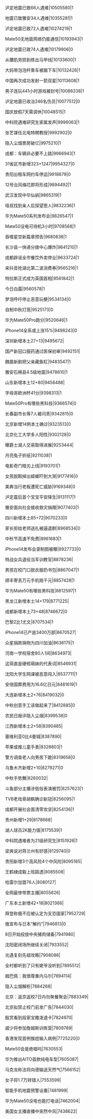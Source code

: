 泸定地震已致66人遇难|10505580|1

地震已致雅安34人遇难|10355281|1

泸定地震已致72人遇难|10274219|1

Mate50无地面网络仍能通信|10193943|1

泸定地震已致74人遇难|10179906|0

从腰肌劳损到练出马甲线|10133600|1

大妈带泡泡杆乘车被踹下车|10132426|1

中国再次成功发射一箭双星|10113608|1

男子连玩441小时游戏被封号|10086338|1

泸定地震已收治246名伤员|10077512|0

国庆放假7天需调休|10048515|1

中科院遇难研究生家属发声|9996063|1

张艺谋任北电特聘教授|9992902|0

隐入尘烟票房破亿|9975210|1

成都：车辆非必要不上路|9966943|1

31省区市新增323+1247|9954327|0

贵阳出租车网约车停运|9918679|0

12号台风梅花即将形成|9894492|1

武汉发现中华仙鹟|9865319|1

哑叔找到亲人后探望恩人|9832236|1

华为Mate50系列发布会|9826547|1

Mate50没电可待机3小时|9708568|1

吞噬星空新篇章预告|9680838|1

长沙县一快递分拨中心爆炸|9641210|1

成都辟谣全市餐饮外卖停业|9633724|1

来抖音抢湖北第二波消费券|9565216|1

特拉斯正式成为英国首相|9561842|1

今日白露|9560578|1

梦泪呼吁停止恶意玩梗|9534134|0

自制中秋灯笼|9525173|0

华为Mate50Pro跑分|9520646|1

iPhone14全系或上涨15%|9498243|0

深圳新增本土27+13|9495672|

国产新冠口服药通过医保初审|9492151|

魏晨新剧把父亲藏鱼缸|9483547|1

雅安石棉县4.5级地震|9478610|1

山东新增本土12+80|9456488|

字母哥欧洲杯41分|9398313|1

Mate50Pro有哪些黑科技|9366574|0

长春副市长等7人被问责|9342615|0

北京新增14例本土确诊|9323513|0

北京化工大学多人阳性|9302128|0

曝爵士湖人交易取得进展|9253444|

月亮兔子折纸|9211038|1

电影奇门暗刃上线|9193701|1

女孩脱鞋掉出蟑螂吓到大哭|9177416|0

美典当行老板遭死亡威胁|9169348|0

泸定震后首个宝宝平安降生|9131117|1

雅安面向社会接收救灾捐赠|9077403|1

四川新增本土85+72|9070233|0

家长拒给老师送礼被逼退群|8968534|0

中秋节高速不免费|8961683|1

iPhone14发布会录制图被曝|8927733|0

特战女兵退役当军训教官|8878236|

男孩在校门口脱衣服扔书包|8867047|1

顺丰寄丢万元手机赔千元|8857428|1

华为Mate50有哪些黑科技|8812597|1

黑龙江新增本土14+179|8771225|

成都新增本土73+48|8746672|0

巴黎2比1尤文|8707534|1

iPhone14已产逾3400万部|8670527|

众星捐款捐物为四川加油|8636175|1

河南一学校宿舍80人1间|8634973|

这简直是硬核萌妹的代表词|8546931|

沈阳大学生网课被恶意闯入|8537711|1

安倍国葬费用为16.6亿日元|8481619|1

大连新增本土2+76|8419032|0

中秋创意手工该做起来了|8412885|0

农民日报评隐入尘烟|8399538|0

江西新增本土2+58|8390485|

塞维利亚0比4曼城|8387890|

苹果或推儿童手表|8328803|1

警方调查老人向男孩下跪|8319658|0

乌鲁木齐新增2+10|8279271|0

中秋手势舞|8260032|

斗鱼部分主播涉低俗表演被罚|8257623|1

TVB老戏骨胡枫确诊新冠|8256095|1

成都开展社会面清零攻坚|8254136|1

贵州新增1+29|8178668|

湖人球员2K能力值|8175539|1

中科院遇难者为21级研究生|8151926|1

梁爽说对蒋兰州有好感|8129740|0

贵阳新增3个高风险4个中风险|8095165|

王鹤棣成毅上班路透|8085508|

哈雷尔加盟76人|8080127|

全网最惨带票主播|8055626|

广东本土新增42+18|8021366|

拜登称俄不应被认定为支恐国家|7952729|

俄宣布与日本“解约”|7946813|0

8日开始投放中央猪肉储备|7941980|

沈阳密闭场所继续关闭|7933552|

光遇复刻先祖攻略|7908086|

全村都听到了只有姥爷没听到|7895512|

姆巴佩：我很尊重内马尔|7894114|

隐入尘烟解析|7884268|

北京：返京返校7日内勿聚餐聚会|7883349|

北京拟禁止校门前发广告|7844030|

殷赏看到段家宝撒泼退卡|7824970|

威少将参加詹姆斯训练营|7809789|

香港发现首例猴痘输入病例|7725220|0

Mate50会是绝唱吗|7630553|

华为推出AITO首款纯电车型|7605087|

马克龙称法将向德输送天然气|7566152|

女子将1.7万转错人|7553599|

智能手机地震预警设置|7481999|

华为Mate50没电也能打电话|7462004|

美国女主播直播中突然中风|7438622|

